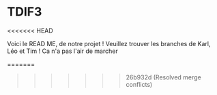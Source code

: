 
# TDIF3
<<<<<<< HEAD

Voici le READ ME, de notre projet ! Veuillez trouver les branches de Karl, Léo et Tim !
Ca n'a pas l'air de marcher

=======
>>>>>>> 26b932d (Resolved merge conflicts)
